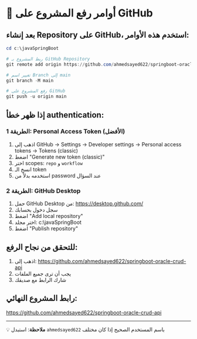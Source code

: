 # 🚀 أوامر رفع المشروع على GitHub

## بعد إنشاء Repository على GitHub، استخدم هذه الأوامر:

```powershell
cd c:\javaSpringBoot

# ربط المشروع بـ GitHub Repository
git remote add origin https://github.com/ahmedsayed622/springboot-oracle-crud-api.git

# تغيير اسم Branch إلى main
git branch -M main

# رفع المشروع على GitHub
git push -u origin main
```

## إذا ظهر خطأ authentication:

### الطريقة 1: Personal Access Token (الأفضل)

1. اذهب إلى GitHub → Settings → Developer settings → Personal access tokens → Tokens (classic)
2. اضغط "Generate new token (classic)"
3. اختر scopes: `repo` و `workflow`
4. انسخ الـ token
5. استخدمه بدلاً من password عند السؤال

### الطريقة 2: GitHub Desktop

1. حمل GitHub Desktop من: https://desktop.github.com/
2. سجل دخول بحسابك
3. اضغط "Add local repository"
4. اختر مجلد: c:\javaSpringBoot
5. اضغط "Publish repository"

## للتحقق من نجاح الرفع:

1. اذهب إلى: https://github.com/ahmedsayed622/springboot-oracle-crud-api
2. يجب أن ترى جميع الملفات
3. شارك الرابط مع صديقك

## رابط المشروع النهائي:

https://github.com/ahmedsayed622/springboot-oracle-crud-api

---

💡 **ملاحظة**: استبدل `ahmedsayed622` باسم المستخدم الصحيح إذا كان مختلف
